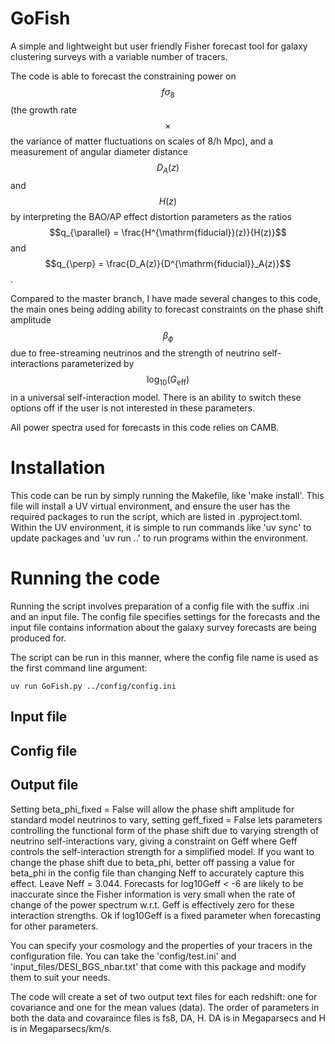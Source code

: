 # GoFish

A simple and lightweight but user friendly Fisher forecast tool for galaxy clustering surveys with a variable number of tracers. 

The code is able to forecast the constraining power on $$f\sigma_8$$ (the growth rate $$\times$$ the variance of matter fluctuations on scales of 8/h Mpc), and a measurement of angular diameter distance $$D_A(z)$$ and $$H(z)$$ by interpreting the BAO/AP effect distortion parameters as the ratios $$q_{\parallel} = \frac{H^{\mathrm{fiducial}}(z)}{H(z)}$$ and $$q_{\perp} = \frac{D_A(z)}{D^{\mathrm{fiducial}}_A(z)}$$.

Compared to the master branch, I have made several changes to this code, the main ones being adding ability to forecast constraints on the phase shift amplitude $$\beta_{\phi}$$ due to free-streaming neutrinos and the strength of neutrino self-interactions parameterized by $$\log_{10}{(G_{\mathrm{eff}})}$$ in a universal self-interaction model. There is an ability to switch these options off if the user is not interested in these parameters. 

All power spectra used for forecasts in this code relies on CAMB. 


# Installation 

This code can be run by simply running the Makefile, like 'make install'. This file will install a UV virtual environment, and ensure the user has the required packages to run the script, which are listed in .pyproject.toml. Within the UV environment, it is simple to run commands like 'uv sync' to update packages and 'uv run ..' to run programs within the environment. 


# Running the code 

Running the script involves preparation of a config file with the suffix .ini and an input file. The config file specifies settings for the forecasts and the input file contains information about the galaxy survey forecasts are being produced for. 

The script can be run in this manner, where the config file name is used as the first command line argument: 

```uv run GoFish.py ../config/config.ini ```

## Input file 

## Config file 

## Output file 



Setting beta_phi_fixed = False will allow the phase shift amplitude for standard model neutrinos to vary, setting geff_fixed = False lets parameters controlling the functional form of the phase shift due to varying strength of neutrino self-interactions vary, giving a constraint on Geff where Geff controls the self-interaction strength for a simplified model.
If you want to change the phase shift due to beta_phi, better off passing a value for beta_phi in the config file than changing Neff to accurately capture this effect. Leave Neff = 3.044.
Forecasts for log10Geff < -6 are likely to be inaccurate since the Fisher information is very small when the rate of change of the power spectrum w.r.t. Geff is effectively zero for these interaction strengths.
Ok if log10Geff is a fixed parameter when forecasting for other parameters.

You can specify your cosmology and the properties of your tracers in the configuration file.
You can take the 'config/test.ini' and 'input_files/DESI_BGS_nbar.txt'  that come with this package
and modify them to suit your needs.

The code will create a set of two output text files for each redshift: one for covariance and one for
the mean values (data).
The order of parameters in both the data and covaraince files is fs8, DA, H.
DA is in Megaparsecs and H is in Megaparsecs/km/s.
